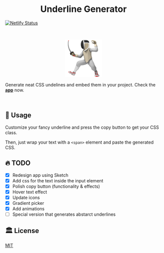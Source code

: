 <h1 align='center'>
  Underline Generator
</h1>

[![Netlify Status](https://api.netlify.com/api/v1/badges/6b793265-2288-4fa1-8254-91d0be6750c4/deploy-status)](https://app.netlify.com/sites/underline-generator/deploys)

&nbsp;

<p align='center'>
  <img src="./static/fencer.png" alt="fencer emoji"/>
</p>

Generate neat CSS undelines and embed them in your project.
Check the **[app](https://underline-generator.netlify.com/)** now.

&nbsp;

## 🍻 Usage

Customize your fancy underline and press the copy button to get your CSS class.

Then, just wrap your text with a `<span>` element and paste the generated CSS.

## 🔥 TODO

- [x] Redesign app using Sketch
- [x] Add css for the text inside the input element
- [x] Polish copy button (functionality & effects)
- [x] Hover text effect
- [x] Update icons
- [X] Gradient picker
- [X] Add animations
- [ ] Special version that generates abstarct underlines

## 🏛️ License

[MIT](./LICENSE)
